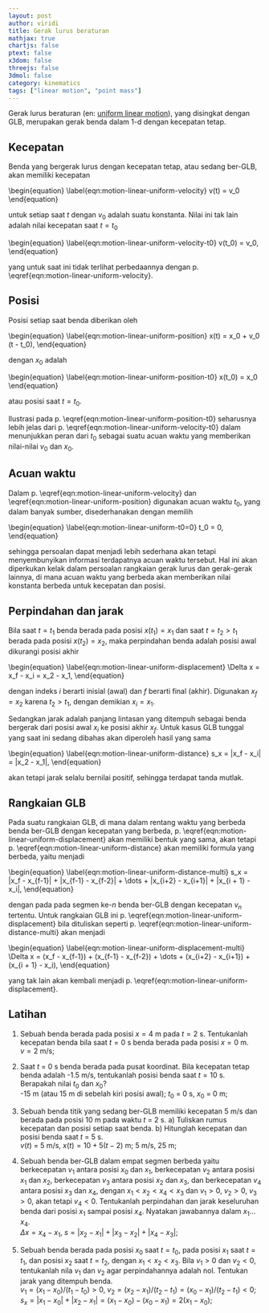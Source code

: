 ```yaml
---
layout: post
author: viridi
title: Gerak lurus beraturan
mathjax: true
chartjs: false
ptext: false
x3dom: false
threejs: false
3dmol: false
category: kinematics
tags: ["linear motion", "point mass"]
---
```

Gerak lurus beraturan (en: [uniform linear motion](https://en.wikipedia.org/wiki/Linear_motion)), yang disingkat dengan GLB, merupakan gerak benda dalam 1-d dengan kecepatan tetap.


## Kecepatan
Benda yang bergerak lurus dengan kecepatan tetap, atau sedang ber-GLB, akan memiliki kecepatan

\begin{equation}
\label{eqn:motion-linear-uniform-velocity}
v(t) = v_0
\end{equation}

untuk setiap saat $t$ dengan $v_0$ adalah suatu konstanta. Nilai ini tak lain adalah nilai kecepatan saat $t =  t_0$

\begin{equation}
\label{eqn:motion-linear-uniform-velocity-t0}
v(t_0) = v_0,
\end{equation}

yang untuk saat ini tidak terlihat perbedaannya dengan p. \eqref{eqn:motion-linear-uniform-velocity}.


## Posisi
Posisi setiap saat benda diberikan oleh

\begin{equation}
\label{eqn:motion-linear-uniform-position}
x(t) = x_0 + v_0 (t - t_0),
\end{equation}

dengan $x_0$ adalah

\begin{equation}
\label{eqn:motion-linear-uniform-position-t0}
x(t_0) = x_0
\end{equation}

atau posisi saat $t = t_0$.

Ilustrasi pada p. \eqref{eqn:motion-linear-uniform-position-t0} seharusnya lebih jelas dari p. \eqref{eqn:motion-linear-uniform-velocity-t0} dalam menunjukkan peran dari $t_0$ sebagai suatu acuan waktu yang memberikan nilai-nilai $v_0$ dan $x_0$.


## Acuan waktu
Dalam p. \eqref{eqn:motion-linear-uniform-velocity} dan \eqref{eqn:motion-linear-uniform-position} digunakan acuan waktu $t_0$, yang dalam banyak sumber, disederhanakan dengan memilih

\begin{equation}
\label{eqn:motion-linear-uniform-t0=0}
t_0 = 0,
\end{equation}

sehingga persoalan dapat menjadi lebih sederhana akan tetapi menyembunyikan informasi terdapatnya acuan waktu tersebut. Hal ini akan diperkukan kelak dalam persoalan rangkaian gerak lurus dan gerak-gerak lainnya, di mana acuan waktu yang berbeda akan memberikan nilai konstanta berbeda untuk kecepatan dan posisi.


## Perpindahan dan jarak
Bila saat $t = t_1$ benda berada pada posisi $x(t_1) = x_1$ dan saat $t = t_2 > t_1$ berada pada posisi $x(t_2) = x_2$, maka perpindahan benda adalah posisi awal dikurangi posisi akhir

\begin{equation}
\label{eqn:motion-linear-uniform-displacement}
\Delta x = x_f - x_i = x_2 - x_1,
\end{equation}

dengan indeks $i$ berarti inisial (awal) dan $f$ berarti final (akhir). Digunakan $x_f = x_2$ karena $t_2 > t_1$, dengan demikian $x_i = x_1$.

Sedangkan jarak adalah panjang lintasan yang ditempuh sebagai benda bergerak dari posisi awal $x_i$ ke posisi akhir $x_f$. Untuk kasus GLB tunggal yang saat ini sedang dibahas akan diperoleh hasil yang sama

\begin{equation}
\label{eqn:motion-linear-uniform-distance}
s_x = |x_f - x_i| = |x_2 - x_1|,
\end{equation}

akan tetapi jarak selalu bernilai positif, sehingga terdapat tanda mutlak.


## Rangkaian GLB
Pada suatu rangkaian GLB, di mana dalam rentang waktu yang berbeda benda ber-GLB dengan kecepatan yang berbeda, p. \eqref{eqn:motion-linear-uniform-displacement} akan memiliki bentuk yang sama, akan tetapi p.  \eqref{eqn:motion-linear-uniform-distance} akan memiliki formula yang berbeda, yaitu menjadi

\begin{equation}
\label{eqn:motion-linear-uniform-distance-multi}
s_x = |x_f - x_{f-1}| + |x_{f-1} - x_{f-2}| + \dots + |x_{i+2} - x_{i+1}| + |x_{i + 1} - x_i|,
\end{equation}

dengan pada pada segmen ke-$n$ benda ber-GLB dengan kecepatan $v_n$ tertentu. Untuk rangkaian GLB ini p. \eqref{eqn:motion-linear-uniform-displacement} bila dituliskan seperti p. \eqref{eqn:motion-linear-uniform-distance-multi} akan menjadi

\begin{equation}
\label{eqn:motion-linear-uniform-displacement-multi}
\Delta x = (x_f - x_{f-1}) + (x_{f-1} - x_{f-2}) + \dots + (x_{i+2} - x_{i+1}) + (x_{i + 1} - x_i),
\end{equation}

yang tak lain akan kembali menjadi p. \eqref{eqn:motion-linear-uniform-displacement}.


## Latihan
1. Sebuah benda berada pada posisi $x = 4$ m pada $t = 2$ s. Tentukanlah kecepatan benda bila saat $t = 0$ s benda berada pada posisi $x = 0$ m.
<br /> $v = 2$ m/s;

2. Saat $t$ = 0 s benda berada pada pusat koordinat. Bila kecepatan tetap benda adalah -1.5 m/s, tentukanlah posisi benda saat $t =  10$ s. Berapakah nilai $t_0$ dan $x_0$?
<br /> -15 m (atau 15 m di sebelah kiri posisi awal); $t_0$ = 0 s, $x_0$ = 0 m;

3. Sebuah benda titik yang sedang ber-GLB memiliki kecepatan 5 m/s dan berada pada posisi 10 m pada waktu $t$ = 2 s. a) Tuliskan rumus kecepatan dan posisi setiap saat benda. b) Hitunglah kecepatan dan posisi benda saat $t$ = 5 s.
<br /> $v(t)$ = 5 m/s, $x(t) = 10 + 5(t - 2)$ m; 5 m/s, 25 m;

4. Sebuah benda ber-GLB dalam empat segmen berbeda yaitu berkecepatan $v_1$ antara posisi $x_0$ dan $x_1$, berkecepatan $v_2$ antara posisi $x_1$ dan $x_2$, berkecepatan $v_3$ antara posisi $x_2$ dan $x_3$, dan berkecepatan $v_4$ antara posisi $x_3$ dan $x_4$, dengan $x_1 < x_2 < x_4 < x_3$ dan $v_1 > 0$, $v_2 > 0$, $v_3 > 0$, akan tetapi $v_4 < 0$. Tentukanlah perpindahan dan jarak keseluruhan benda dari posisi $x_1$ sampai posisi $x_4$. Nyatakan jawabannya dalam $x_1 \dots x_4$.
<br /> $\Delta x = x_4 - x_1$, $s = |x_2 - x_1| + |x_3 - x_2| + |x_4 - x_3|$;

5. Sebuah benda berada pada posisi $x_0$ saat $t = t_0$, pada posisi $x_1$ saat $t = t_1$, dan posisi $x_2$ saat $t = t_2$, dengan $x_1 < x_2 < x_3$. Bila $v_1 > 0$ dan $v_2 < 0$, tentukanlah nila $v_1$ dan $v_2$ agar perpindahannya adalah nol. Tentukan jarak yang ditempuh benda.
<br /> $v_1 = (x_1 - x_0)/(t_1 - t_0) > 0$,  $v_2 = (x_2 - x_1)/(t_2 - t_1) = (x_0 - x_1)/(t_2 - t_1) < 0$; $s_x = |x_1 - x_0| + |x_2 - x_1| = (x_1 - x_0) - (x_0 - x_1) = 2(x_1 - x_0)$;

